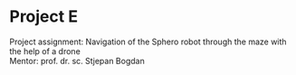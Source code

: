 # Project E

Project assignment: Navigation of the Sphero robot through the maze with the help of a drone                                                                             
Mentor: prof. dr. sc. Stjepan Bogdan
